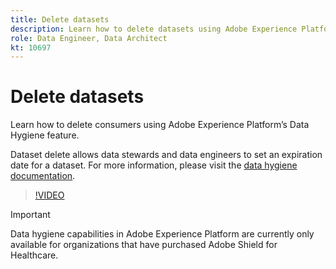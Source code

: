```yaml
---
title: Delete datasets
description: Learn how to delete datasets using Adobe Experience Platform’s Data Hygiene feature. 
role: Data Engineer, Data Architect
kt: 10697
---
```

# Delete datasets

Learn how to delete consumers using Adobe Experience Platform’s Data Hygiene feature. 

Dataset delete allows data stewards and data engineers to set an expiration date for a dataset. For more information, please visit the [data hygiene documentation](https://experienceleague.adobe.com/docs/experience-platform/hygiene/home.html).

>[!VIDEO](https://video.tv.adobe.com/v/345065?quality=12&learn=on)

>[!IMPORTANT]
>
> Data hygiene capabilities in Adobe Experience Platform are currently only available for organizations that have purchased Adobe Shield for Healthcare.


